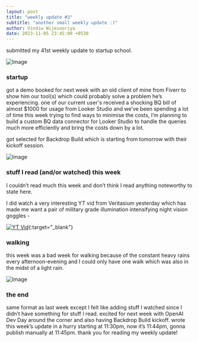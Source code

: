 ```yaml
---
layout: post
title: "weekly update #3"
subtitle: "another small weekly update :)"
author: Vindiw Wijesooriya
date: 2023-11-05 23:45:00 +0530
---
```


submitted my 41st weekly update to startup school.

![Image](https://substackcdn.com/image/fetch/f_auto,q_auto:good,fl_progressive:steep/https%3A%2F%2Fsubstack-post-media.s3.amazonaws.com%2Fpublic%2Fimages%2F5c161185-34bc-4404-a02b-7377bc9bc5b1.heic)

### startup

got a demo booked for next week with an old client of mine from Fiverr to show him our tool(s) which could probably solve a problem he’s experiencing. one of our current user's received a shocking BQ bill of almost $1000 for usage from Looker Studio and we’ve been spending a lot of time this week trying to find ways to minimise the costs, I’m planning to build a custom BQ data connector for Looker Studio to handle the queries much more efficiently and bring the costs down by a lot.

got selected for Backdrop Build which is starting from tomorrow with their kickoff session.

![Image](https://substackcdn.com/image/fetch/f_auto,q_auto:good,fl_progressive:steep/https%3A%2F%2Fsubstack-post-media.s3.amazonaws.com%2Fpublic%2Fimages%2F3ab5d48e-8935-4c4a-aa37-96a95fdb72ef.heic)

### stuff I read (and/or watched) this week

I couldn’t read much this week and don’t think I read anything noteworthy to state here.

I did watch a very interesting YT vid from Veritasium yesterday which has made me want a pair of military grade illumination intensifying night vision goggles -

[![YT Vid](https://img.youtube.com/vi/UAeJHAFjwPM/0.jpg)](https://youtu.be/UAeJHAFjwPM){:target="_blank"}

### walking

this week was a bad week for walking because of the constant heavy rains every afternoon-evening and I could only have one walk which was also in the midst of a light rain.

![Image](https://substackcdn.com/image/fetch/f_auto,q_auto:good,fl_progressive:steep/https%3A%2F%2Fsubstack-post-media.s3.amazonaws.com%2Fpublic%2Fimages%2F6ed6828b-48de-45fe-842c-9487f0060b93.heic)

### the end

same format as last week except I felt like adding stuff I watched since I didn’t have something for stuff I read. excited for next week with OpenAI Dev Day around the corner and also having Backdrop Build kickoff. wrote this week’s update in a hurry starting at 11:30pm, now it’s 11:44pm, gonna publish manually at 11:45pm. thank you for reading my weekly update!
